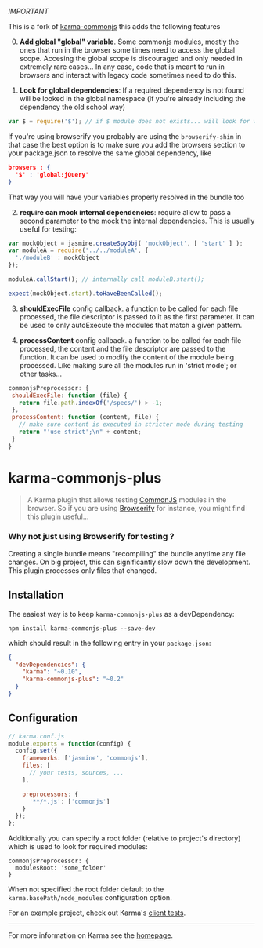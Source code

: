 *IMPORTANT*

This is a fork of [karma-commonjs] this adds the following features

0. **Add global "global" variable**. Some commonjs modules, mostly the ones that run in the browser some times need to access the global scope. Accesing the global scope is discouraged and only needed in extremely rare cases... In any case, code that is meant to run in browsers and interact with legacy code sometimes need to do this.

1. **Look for global dependencies**: If a required dependency is not found will be looked in the global namespace (if you're already including the dependency the old school way)

```javascript
var $ = require('$'); // if $ module does not exists... will look for window.$
```

If you're using browserify you probably are using the `browserify-shim` in that case the best option is to make sure you add the browsers section to your package.json to resolve the same global dependency, like

```json
browsers : {
  '$' : 'global:jQuery'
}
```

That way you will have your variables properly resolved in the bundle too

2. **require can mock internal dependencies**: require allow to pass a second parameter to the mock the internal dependencies. This is usually useful for testing:

```javascript
var mockObject = jasmine.createSpyObj( 'mockObject', [ 'start' ] );
var moduleA = require('../../moduleA', {
  './moduleB' : mockObject
});

moduleA.callStart(); // internally call moduleB.start();

expect(mockObject.start).toHaveBeenCalled();
```

3. **shouldExecFile** config callback. a function to be called for each file processed, the file descriptor is passed to it 
   as the first parameter. It can be used to only autoExecute the modules that match a given pattern.

4. **processContent** config callback. a function to be called for each file processed, the content and the file descriptor are passed to the function.
   It can be used to modify the content of the module being processed. Like making sure all the modules run in 'strict mode';
   or other tasks...

```javascript
commonjsPreprocessor: {
 shouldExecFile: function (file) {
   return file.path.indexOf('/specs/') > -1;
 },
 processContent: function (content, file) {
   // make sure content is executed in stricter mode during testing
   return "'use strict';\n" + content;
 }  
}
```

# karma-commonjs-plus

> A Karma plugin that allows testing [CommonJS] modules in the browser. So if you are using [Browserify] for instance, you might find this plugin useful...

### Why not just using Browserify for testing ?

Creating a single bundle means "recompiling" the bundle anytime any file changes. On big project, this can significantly slow down the development. This plugin processes only files that changed.

## Installation

The easiest way is to keep `karma-commonjs-plus` as a devDependency:

`npm install karma-commonjs-plus --save-dev`

which should result in the following entry in your `package.json`:

```json
{
  "devDependencies": {
    "karma": "~0.10",
    "karma-commonjs-plus": "~0.2"
  }
}
```

## Configuration
```js
// karma.conf.js
module.exports = function(config) {
  config.set({
    frameworks: ['jasmine', 'commonjs'],
    files: [
      // your tests, sources, ...
    ],

    preprocessors: {
      '**/*.js': ['commonjs']
    }
  });
};
```
Additionally you can specify a root folder (relative to project's directory) which is used to look for required modules:
```
commonjsPreprocessor: {
  modulesRoot: 'some_folder'  
}
```
When not specified the root folder default to the `karma.basePath/node_modules` configuration option.

For an example project, check out Karma's [client tests](https://github.com/karma-runner/karma/tree/master/test/client).

----

For more information on Karma see the [homepage].


[homepage]: http://karma-runner.github.com
[CommonJS]: http://www.commonjs.org/
[Browserify]: https://github.com/substack/node-browserify
[karma-commonjs]: https://github.com/karma-runner/karma-commonjs

